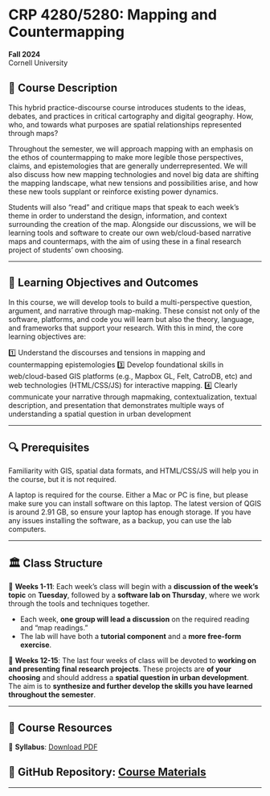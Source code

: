 # CRP 4280/5280: Mapping and Countermapping
**Fall 2024**  
Cornell University  

## 📌 Course Description  
This hybrid practice-discourse course introduces students to the ideas, debates, and practices in critical cartography and digital geography. How, who, and towards what purposes are spatial relationships represented through maps?  

Throughout the semester, we will approach mapping with an emphasis on the ethos of countermapping to make more legible those perspectives, claims, and epistemologies that are generally underrepresented. We will also discuss how new mapping technologies and novel big data are shifting the mapping landscape, what new tensions and possibilities arise, and how these new tools supplant or reinforce existing power dynamics.  

Students will also “read” and critique maps that speak to each week’s theme in order to understand the design, information, and context surrounding the creation of the map. Alongside our discussions, we will be learning tools and software to create our own web/cloud-based narrative maps and countermaps, with the aim of using these in a final research project of students’ own choosing.  

---

## 🎯 Learning Objectives and Outcomes  
In this course, we will develop tools to build a multi-perspective question, argument, and narrative through map-making. These consist not only of the software, platforms, and code you will learn but also the theory, language, and frameworks that support your research. With this in mind, the core learning objectives are:  

1️⃣ Understand the discourses and tensions in mapping and countermapping epistemologies
3️⃣ Develop foundational skills in web/cloud-based GIS platforms (e.g., Mapbox GL, Felt, CatroDB, etc) and web technologies (HTML/CSS/JS) for interactive mapping. 
4️⃣ Clearly communicate your narrative through mapmaking, contextualization, textual description, and presentation that demonstrates multiple ways of understanding a spatial question in urban development  

---

## 🔍 Prerequisites  
Familiarity with GIS, spatial data formats, and HTML/CSS/JS will help you in the course, but it is not required.  

A laptop is required for the course. Either a Mac or PC is fine, but please make sure you can install software on this laptop. The latest version of QGIS is around 2.91 GB, so ensure your laptop has enough storage. If you have any issues installing the software, as a backup, you can use the lab computers.  

---

## 🏛️ Class Structure  
📅 **Weeks 1-11**: Each week’s class will begin with a **discussion of the week’s topic** on **Tuesday**, followed by a **software lab on Thursday**, where we work through the tools and techniques together.  
- Each week, **one group will lead a discussion** on the required reading and “map readings.”  
- The lab will have both a **tutorial component** and a **more free-form exercise**.  

📅 **Weeks 12-15**: The last four weeks of class will be devoted to **working on and presenting final research projects**. These projects are **of your choosing** and should address a **spatial question in urban development**. The aim is to **synthesize and further develop the skills you have learned throughout the semester**.  

---

## 📂 Course Resources  
📖 **Syllabus**: [Download PDF](https://github.com/wenzhengli-etal/WebGIS_Countermapping_4280_5280/raw/main/Syllabus/mapping_countermapping_syllabus_fall24_final.pdf)  

📌 **GitHub Repository**: [Course Materials](https://github.com/wenzhengli-etal/WebGIS_Countermapping_4280_5280)  
---
---

